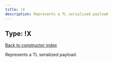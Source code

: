 ```yaml
---
title: !X
description: Represents a TL serialized payload
---
```

## Type: !X  
[Back to constructor index](index.md)

Represents a TL serialized payload.

